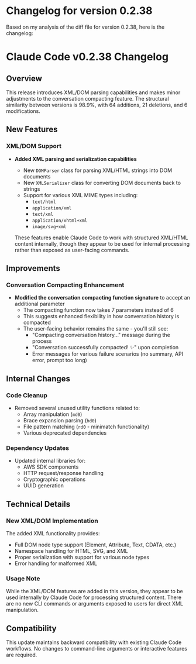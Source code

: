 # Changelog for version 0.2.38

Based on my analysis of the diff file for version 0.2.38, here is the changelog:

# Claude Code v0.2.38 Changelog

## Overview
This release introduces XML/DOM parsing capabilities and makes minor adjustments to the conversation compacting feature. The structural similarity between versions is 98.9%, with 64 additions, 21 deletions, and 6 modifications.

## New Features

### XML/DOM Support
- **Added XML parsing and serialization capabilities**
  - New `DOMParser` class for parsing XML/HTML strings into DOM documents
  - New `XMLSerializer` class for converting DOM documents back to strings
  - Support for various XML MIME types including:
    - `text/html`
    - `application/xml`
    - `text/xml` 
    - `application/xhtml+xml`
    - `image/svg+xml`
  
  These features enable Claude Code to work with structured XML/HTML content internally, though they appear to be used for internal processing rather than exposed as user-facing commands.

## Improvements

### Conversation Compacting Enhancement
- **Modified the conversation compacting function signature** to accept an additional parameter
  - The compacting function now takes 7 parameters instead of 6
  - This suggests enhanced flexibility in how conversation history is compacted
  - The user-facing behavior remains the same - you'll still see:
    - "Compacting conversation history…" message during the process
    - "Conversation successfully compacted! ✨" upon completion
    - Error messages for various failure scenarios (no summary, API error, prompt too long)

## Internal Changes

### Code Cleanup
- Removed several unused utility functions related to:
  - Array manipulation (`md0`)
  - Brace expansion parsing (`hd0`)
  - File pattern matching (`rd0` - minimatch functionality)
  - Various deprecated dependencies

### Dependency Updates
- Updated internal libraries for:
  - AWS SDK components
  - HTTP request/response handling
  - Cryptographic operations
  - UUID generation

## Technical Details

### New XML/DOM Implementation
The added XML functionality provides:
- Full DOM node type support (Element, Attribute, Text, CDATA, etc.)
- Namespace handling for HTML, SVG, and XML
- Proper serialization with support for various node types
- Error handling for malformed XML

### Usage Note
While the XML/DOM features are added in this version, they appear to be used internally by Claude Code for processing structured content. There are no new CLI commands or arguments exposed to users for direct XML manipulation.

## Compatibility
This update maintains backward compatibility with existing Claude Code workflows. No changes to command-line arguments or interactive features are required.
